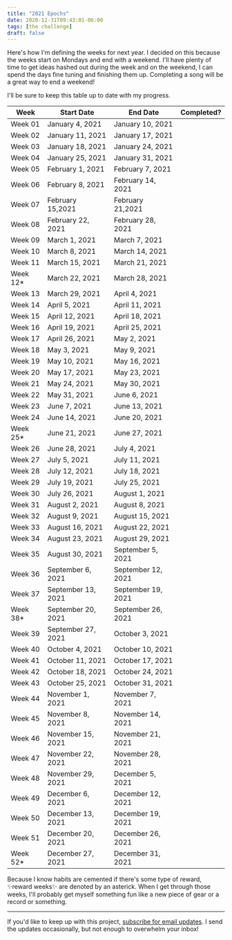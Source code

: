 ```yaml
---
title: "2021 Epochs"
date: 2020-12-31T09:43:01-06:00
tags: [the challenge]
draft: false
---
```

Here's how I'm defining the weeks for next year. I decided on this because the weeks start on Mondays and end with a weekend. I'll have plenty of time to get ideas hashed out during the week and on the weekend, I can spend the days fine tuning and finishing them up. Completing a song will be a great way to end a weekend!

I'll be sure to keep this table up to date with my progress.

| **Week**  | **Start Date** | **End Date** | **Completed?** |
|--|--|--|--|
|Week 01|January 4, 2021|January 10, 2021| |
|Week 02|January 11, 2021|January 17, 2021| |
|Week 03|January 18, 2021|January 24, 2021| |
|Week 04|January 25, 2021|January 31, 2021|
|Week 05|February 1, 2021|February 7, 2021|
|Week 06|February 8, 2021|February 14, 2021|
|Week 07|February 15,2021|February 21,2021|
|Week 08|February 22, 2021|February 28, 2021|
|Week 09|March 1, 2021|March 7, 2021|
|Week 10|March 8, 2021|March 14, 2021|
|Week 11|March 15, 2021|March 21, 2021|
|Week 12*|March 22, 2021|March 28, 2021|
|Week 13|March 29, 2021|April 4, 2021|
|Week 14|April 5, 2021|April 11, 2021|
|Week 15|April 12, 2021|April 18, 2021|
|Week 16|April 19, 2021|April 25, 2021|
|Week 17|April 26, 2021|May 2, 2021|
|Week 18|May 3, 2021|May 9, 2021|
|Week 19|May 10, 2021|May 16, 2021|
|Week 20|May 17, 2021|May 23, 2021|
|Week 21|May 24, 2021|May 30, 2021|
|Week 22|May 31, 2021|June 6, 2021|
|Week 23|June 7, 2021|June 13, 2021|
|Week 24|June 14, 2021|June 20, 2021|
|Week 25*|June 21, 2021|June 27, 2021|
|Week 26|June 28, 2021|July 4, 2021|
|Week 27|July 5, 2021|July 11, 2021|
|Week 28|July 12, 2021|July 18, 2021
|Week 29|July 19, 2021|July 25, 2021|
|Week 30|July 26, 2021|August 1, 2021|
|Week 31|August 2, 2021|August 8, 2021|
|Week 32|August 9, 2021|August 15, 2021|
|Week 33|August 16, 2021|August 22, 2021|
|Week 34|August 23, 2021|August 29, 2021|
|Week 35|August 30, 2021|September 5, 2021|
|Week 36|September 6, 2021|September 12, 2021|
|Week 37|September 13, 2021|September 19, 2021|
|Week 38*|September 20, 2021|September 26, 2021|
|Week 39|September 27, 2021|October 3, 2021|
|Week 40|October 4, 2021|October 10, 2021|
|Week 41|October 11, 2021|October 17, 2021|
|Week 42|October 18, 2021|October 24, 2021|
|Week 43|October 25, 2021|October 31, 2021|
|Week 44|November 1, 2021|November 7, 2021|
|Week 45|November 8, 2021|November 14, 2021|
|Week 46|November 15, 2021|November 21, 2021|
|Week 47|November 22, 2021|November 28, 2021|
|Week 48|November 29, 2021|December 5, 2021|
|Week 49|December 6, 2021|December 12, 2021|
|Week 50|December 13, 2021|December 19, 2021|
|Week 51|December 20, 2021|December 26, 2021|
|Week 52*|December 27, 2021|December 31, 2021|

Because I know habits are cemented if there's some type of reward, ✨reward weeks✨ are denoted by an asterick. When I get through those weeks, I'll probably get myself something fun like a new piece of gear or a record or something.

* * *

If you'd like to keep up with this project, [subscribe for email updates](https://tinyletter.com/writingasongaweek). I send the updates occasionally, but not enough to overwhelm your inbox!